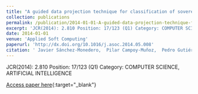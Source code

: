 ```yaml
---
title: "A guided data projection technique for classification of sovereign ratings: the case of European Union 27"
collection: publications
permalink: /publication/2014-01-01-A-guided-data-projection-technique-for-classification-of-sovereign-ratings-the-case-of-European-Union-27
excerpt: 'JCR(2014): 2.810 Position: 17/123 (Q1) Category: COMPUTER SCIENCE, ARTIFICIAL INTELLIGENCE'
date: 2014-01-01
venue: 'Applied Soft Computing'
paperurl: 'http://dx.doi.org/10.1016/j.asoc.2014.05.008'
citation: ' Javier Sánchez-Monedero,  Pilar Campoy-Muñoz,  Pedro Gutiérrez,  César Hervás-Martínez, &quot;A guided data projection technique for classification of sovereign ratings: the case of European Union 27.&quot; Applied Soft Computing, 2014.'
---
```

JCR(2014): 2.810 Position: 17/123 (Q1) Category: COMPUTER SCIENCE, ARTIFICIAL INTELLIGENCE

[Access paper here](http://dx.doi.org/10.1016/j.asoc.2014.05.008){:target="_blank"}
